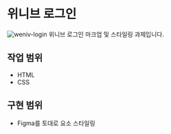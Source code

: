 # 위니브 로그인
![weniv-login](https://github.com/user-attachments/assets/49dcb17a-ce77-43a1-9a85-46ded0ef2239)
위니브 로그인 마크업 및 스타일링 과제입니다.

## 작업 범위
- HTML
- CSS

## 구현 범위
- Figma를 토대로 요소 스타일링
